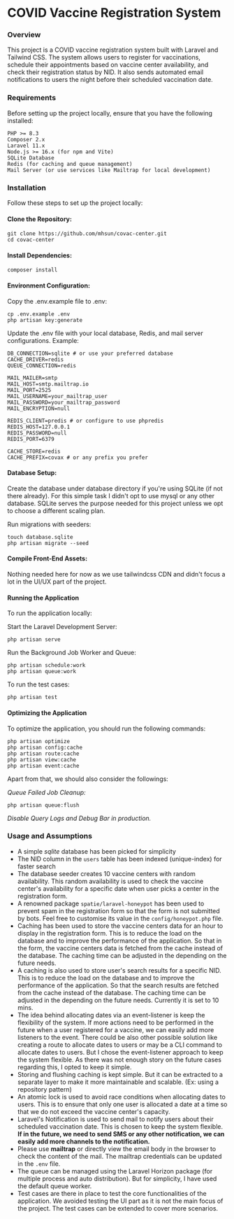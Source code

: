 # COVID Vaccine Registration System

### Overview
This project is a COVID vaccine registration system built with Laravel and Tailwind CSS. The system allows users to register for vaccinations, schedule their appointments based on vaccine center availability, and check their registration status by NID. It also sends automated email notifications to users the night before their scheduled vaccination date.

### Requirements
Before setting up the project locally, ensure that you have the following installed:
````
PHP >= 8.3
Composer 2.x
Laravel 11.x
Node.js >= 16.x (for npm and Vite)
SQLite Database
Redis (for caching and queue management)
Mail Server (or use services like Mailtrap for local development)
````

### Installation
Follow these steps to set up the project locally:

#### Clone the Repository:

````
git clone https://github.com/mhsun/covac-center.git
cd covac-center
````

#### Install Dependencies:
````
composer install
````
#### Environment Configuration:

Copy the .env.example file to .env:

````
cp .env.example .env
php artisan key:generate
````

Update the .env file with your local database, Redis, and mail server configurations.
Example:

````
DB_CONNECTION=sqlite # or use your preferred database
CACHE_DRIVER=redis
QUEUE_CONNECTION=redis

MAIL_MAILER=smtp
MAIL_HOST=smtp.mailtrap.io
MAIL_PORT=2525
MAIL_USERNAME=your_mailtrap_user
MAIL_PASSWORD=your_mailtrap_password
MAIL_ENCRYPTION=null

REDIS_CLIENT=predis # or configure to use phpredis
REDIS_HOST=127.0.0.1
REDIS_PASSWORD=null
REDIS_PORT=6379

CACHE_STORE=redis
CACHE_PREFIX=covax # or any prefix you prefer
````

#### Database Setup:

Create the database under database directory if you're using SQLite (if not there already).
For this simple task I didn't opt to use mysql or any other database. 
SQLite serves the purpose needed for this project unless we opt to choose a 
different scaling plan.

Run migrations with seeders:

````
touch database.sqlite
php artisan migrate --seed
````
#### Compile Front-End Assets:

Nothing needed here for now as we use tailwindcss CDN and didn't focus a lot
in the UI/UX part of the project.

#### Running the Application
To run the application locally:

Start the Laravel Development Server:

````
php artisan serve
````
Run the Background Job Worker and Queue:
````
php artisan schedule:work
php artisan queue:work
````

To run the test cases:
````
php artisan test
````

#### Optimizing the Application

To optimize the application, you should run the following commands:

````
php artisan optimize
php artisan config:cache
php artisan route:cache
php artisan view:cache
php artisan event:cache
````

Apart from that, we should also consider the followings:

_Queue Failed Job Cleanup:_
````
php artisan queue:flush
````

_Disable Query Logs and Debug Bar in production._

### Usage and Assumptions

- A simple _sqlite_ database has been picked for simplicity
- The NID column in the ``users`` table has been indexed (unique-index) for faster search
- The database seeder creates 10 vaccine centers with random availability. This random availability is used to check the vaccine center's availability for a specific date when user picks a center in the registration form.
- A renowned package `spatie/laravel-honeypot` has been used to prevent spam in the registration form so that the form is not submitted by bots. Feel free to customise its value in the `config/honeypot.php` file.
- Caching has been used to store the vaccine centers data for an hour to display in the registration form. This is to reduce the load on the database and to improve the performance of the application. So that in the form, the vaccine centers data is fetched from the cache instead of the database. The caching time can be adjusted in the depending on the future needs.
- A caching is also used to store user's search results for a specific NID. This is to reduce the load on the database and to improve the performance of the application. So that the search results are fetched from the cache instead of the database. The caching time can be adjusted in the depending on the future needs. Currently it is set to 10 mins.
- The idea behind allocating dates via an event-listener is keep the flexibility of the system. If more actions need to be performed in the future when a user registered for a vaccine, we can easily add more listeners to the event. There could be also other possible solution like creating a route to allocate dates to users or may be a CLI command to allocate dates to users. But I chose the event-listener approach to keep the system flexible. As there was not enough story on the future cases regarding this, I opted to keep it simple.
- Storing and flushing caching is kept simple. But it can be extracted to a separate layer to make it more maintainable and scalable. (Ex: using a repository pattern)
- An atomic lock is used to avoid race conditions when allocating dates to users. This is to ensure that only one user is allocated a date at a time so that we do not exceed the vaccine center's capacity.
- Laravel's Notification is used to send mail to notify users about their scheduled vaccination date. This is chosen to keep the system flexible. **If in the future, we need to send SMS or any other notification, we can easily add more channels to the notification.**
- Please use **mailtrap** or directly view the email body in the browser to check the content of the mail. The mailtrap credentials can be updated in the `.env` file.
- The queue can be managed using the Laravel Horizon package (for multiple process and auto distribution). But for simplicity, I have used the default queue worker.
- Test cases are there in place to test the core functionalities of the application. We avoided testing the UI part as it is not the main focus of the project. The test cases can be extended to cover more scenarios.
